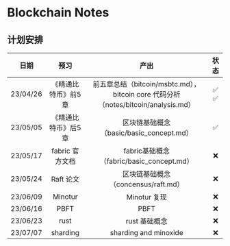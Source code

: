 # Blockchain Notes

## 计划安排

|     日期|            预习|                                                                                  产出|      状态|
| :----: | :-------------:| :----------------------------------------------------------------------------------:|:--------:|
| 23/04/26|《精通比特币》前5章| 前五章总结（bitcoin/msbtc.md），bitcoin core 代码分析（notes/bitcoin/analysis.md）| ✅  ✅|
| 23/05/05 |《精通比特币》后5章| 区块链基础概念（basic/basic_concept.md）| ✅ |
| 23/05/17 | fabric 官方文档 | fabric基础概念（fabric/basic_concept.md）| ❌ |
| 23/05/24 |Raft 论文| 区块链基础概念（concensus/raft.md）| ❌ |
| 23/06/09 | Minotur |  Minotur 复现| ❌ |
| 23/06/16 | PBFT |  PBFT| ❌ |
| 23/06/23 | rust | rust 基础概念 | ❌|
| 23/07/07 | sharding | sharding and minoxide | ❌|
